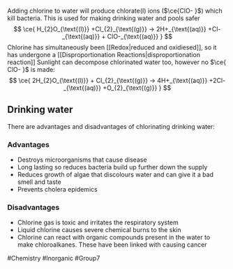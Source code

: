Adding chlorine to water will produce chlorate(I) ions ($\ce{ClO- }$) which kill bacteria. This is used for making drinking water and pools safer
$$
\ce{ H_{2}O_{\text{(l)}} +Cl_{2}_{\text{(g)}} -> 2H+_{\text{(aq)}} +Cl- _{\text{(aq)}} + ClO-_{\text{(aq)}} }
$$
Chlorine has simultaneously been [[Redox|reduced and oxidiesed]], so it has undergone a [[Disproportionation Reactions|disproportionation reaction]]
Sunlight can decompose chlorinated water too, however no $\ce{ ClO- }$ is made:
$$
\ce{ 2H_{2}O_{\text{(l)}} + Cl_{2}_{\text{(g)}} -> 4H+_{\text{(aq)}} +2Cl-_{\text{(aq)}} +O_{2}_{\text{(g)}} }
$$
## Drinking water
There are advantages and disadvantages of chlorinating drinking water:
### Advantages
- Destroys microorganisms that cause disease
- Long lasting so reduces bacteria build up further down the supply
- Reduces growth of algae that discolours water and can give it a bad smell and taste
- Prevents cholera epidemics
### Disadvantages
- Chlorine gas is toxic and irritates the respiratory system
- Liquid chlorine causes severe chemical burns to the skin
- Chlorine can react with organic compounds present in the water to make chloroalkanes. These have been linked with causing cancer

#Chemistry #Inorganic #Group7 